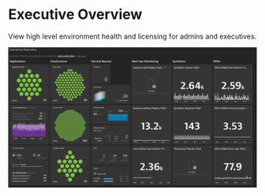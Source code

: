 # Executive Overview
View high level environment health and licensing for admins and executives.

![Executive Overview](ExecutiveOverview.png)
